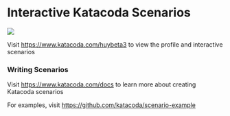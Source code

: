 # Interactive Katacoda Scenarios

[![](http://shields.katacoda.com/katacoda/huybeta3/count.svg)](https://www.katacoda.com/huybeta3 "Get your profile on Katacoda.com")

Visit https://www.katacoda.com/huybeta3 to view the profile and interactive scenarios

### Writing Scenarios
Visit https://www.katacoda.com/docs to learn more about creating Katacoda scenarios

For examples, visit https://github.com/katacoda/scenario-example
